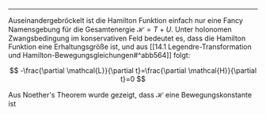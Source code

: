 ***

Auseinandergebröckelt ist die Hamilton Funktion einfach nur eine Fancy Namensgebung für die Gesamtenergie $\mathcal{H}=T+U$. Unter holonomen Zwangsbedingung im konservativen Feld bedeutet es, dass die Hamilton Funktion eine Erhaltungsgröße ist, und aus [[14.1 Legendre-Transformation und Hamilton-Bewegungsgleichungen#^abb564]] folgt:

$$
-\frac{\partial \mathcal{L}}{\partial t}=\frac{\partial \mathcal{H}}{\partial t}=0 
$$

Aus Noether's Theorem wurde gezeigt, dass $\mathcal{H}$ eine Bewegungskonstante ist